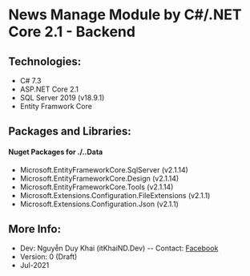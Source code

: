 ﻿# News Manage Module by C#/.NET Core 2.1 - Backend
## Technologies:
- C# 7.3
- ASP.NET Core 2.1
- SQL Server 2019 (v18.9.1)
- Entity Framwork Core

## Packages and Libraries:
#### Nuget Packages for ./..Data
- Microsoft.EntityFrameworkCore.SqlServer  (v2.1.14)
- Microsoft.EntityFrameworkCore.Design  (v2.1.14)
- Microsoft.EntityFrameworkCore.Tools  (v2.1.14)
- Microsoft.Extensions.Configuration.FileExtensions (v2.1.1)
- Microsoft.Extensions.Configuration.Json (v2.1.1)

## More Info:
- Dev: Nguyễn Duy Khai (itKhaiND.Dev)
-- Contact: [Facebook](https://www.facebook.com/itKhaiND.Dev)
- Version: 0 (Draft)
- Jul-2021

